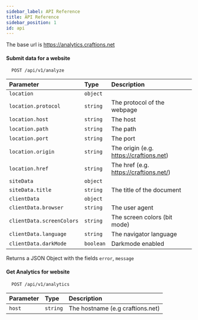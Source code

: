 ```yaml
---
sidebar_label: API Reference
title: API Reference
sidebar_position: 1
id: api
---
```


The base url is https://analytics.craftions.net

#### Submit data for a website

```http
  POST /api/v1/analyze
```

| Parameter | Type     | Description                       |
| :-------- | :------- | :-------------------------------- |
| `location` | `object` |  |
| `location.protocol` | `string` | The protocol of the webpage |
| `location.host` | `string` | The host |
| `location.path` | `string` | The path |
| `location.port` | `string` | The port |
| `location.origin` | `string` | The origin (e.g. https://craftions.net) |
| `location.href` | `string` | The href (e.g. https://craftions.net/) || `location` | `object` |  |
| `siteData` | `object` |  |
| `siteData.title` | `string` | The title of the document |
| `clientData` | `object` |  |
| `clientData.browser` | `string` | The user agent |
| `clientData.screenColors` | `string` | The screen colors (bit mode) |
| `clientData.language` | `string` | The navigator language |
| `clientData.darkMode` | `boolean` | Darkmode enabled |

Returns a JSON Object with the fields `error`, `message`

#### Get Analytics for website

```http
  POST /api/v1/analytics
```

| Parameter | Type     | Description                       |
| :-------- | :------- | :-------------------------------- |
| `host` | `string` |  The hostname (e.g craftions.net)|